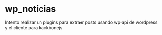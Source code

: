# wp_noticias
Intento realizar un plugins para extraer posts usando wp-api de wordpress y el cliente para backbonejs
